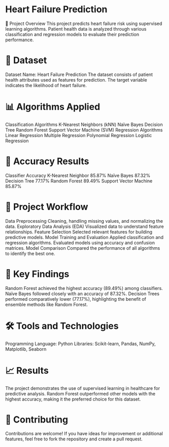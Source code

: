# Heart Failure Prediction
   🏥 Project Overview
This project predicts heart failure risk using supervised learning algorithms. Patient health data is analyzed through various classification and regression models to evaluate their prediction performance.

# 📂 Dataset
Dataset Name: Heart Failure Prediction
The dataset consists of patient health attributes used as features for prediction. The target variable indicates the likelihood of heart failure.

# 📊 Algorithms Applied
Classification Algorithms
K-Nearest Neighbors (kNN)
Naïve Bayes
Decision Tree
Random Forest
Support Vector Machine (SVM)
Regression Algorithms
Linear Regression
Multiple Regression
Polynomial Regression
Logistic Regression
# 🎯 Accuracy Results
Classifier	Accuracy
K-Nearest Neighbor	85.87%
Naïve Bayes	87.32%
Decision Tree	77.17%
Random Forest	89.49%
Support Vector Machine	85.87%
# 📁 Project Workflow
Data Preprocessing
Cleaning, handling missing values, and normalizing the data.
Exploratory Data Analysis (EDA)
Visualized data to understand feature relationships.
Feature Selection
Selected relevant features for building predictive models.
Model Training and Evaluation
Applied classification and regression algorithms.
Evaluated models using accuracy and confusion matrices.
Model Comparison
Compared the performance of all algorithms to identify the best one.
# 🔑 Key Findings
Random Forest achieved the highest accuracy (89.49%) among classifiers.
Naïve Bayes followed closely with an accuracy of 87.32%.
Decision Trees performed comparatively lower (77.17%), highlighting the benefit of ensemble methods like Random Forest.
# 🛠 Tools and Technologies
Programming Language: Python
Libraries: Scikit-learn, Pandas, NumPy, Matplotlib, Seaborn


# 📈 Results
The project demonstrates the use of supervised learning in healthcare for predictive analysis. Random Forest outperformed other models with the highest accuracy, making it the preferred choice for this dataset.

# 🤝 Contributing
Contributions are welcome! If you have ideas for improvement or additional features, feel free to fork the repository and create a pull request.

